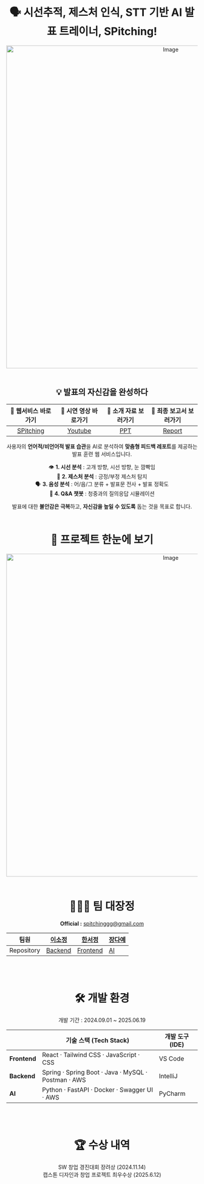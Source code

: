 <div align="center">


# 🗣️ 시선추적, 제스처 인식, STT 기반 AI 발표 트레이너, SPitching!

<img width="850" alt="Image" src="https://github.com/user-attachments/assets/56e0074d-cd9e-4910-a815-1887c5b60866"/>  


<br>
<br>


 ## 💡 **발표의 자신감을 완성하다**


</aside>

| **🔗 웹서비스 바로가기** | **🎥 시연 영상 바로가기** | **🎤 소개 자료 보러가기** | **📄 최종 보고서 보러가기** |
| :---: | :---: | :---: | :---: |
| [SPitching](https://www.spitching.store/) | [Youtube](https://youtu.be/14IhEPWW1uc) | [PPT](https://drive.google.com/file/d/1kPb5xTJzMHxZSAaLG7lPrvzbAa-FWKx7/view?usp=sharing) | [Report](https://drive.google.com/file/d/1DZm44pIHpNm-Rj9kUIZs61yDFiRvWhWC/view?usp=sharing) |

사용자의 **언어적/비언어적 발표 습관**을 AI로 분석하여 **맞춤형 피드백 레포트**를 제공하는 발표 훈련 웹 서비스입니다.

👁️ **1. 시선 분석** : 고개 방향, 시선 방향, 눈 깜빡임 <br>
🙌 **2. 제스처 분석** : 긍정/부정 제스처 탐지 <br>
🗣️ **3. 음성 분석** : 어/음/그 분류 + 발표문 전사 + 발표 정확도 <br>
🤖 **4. Q&A 챗봇** : 청중과의 질의응답 시뮬레이션 <br>

발표에 대한 **불안감은 극복**하고, **자신감을 높일 수 있도록** 돕는 것을 목표로 합니다.
</br>
<br>

# 📌 프로젝트 한눈에 보기
<img width="850" alt="Image" src="https://github.com/user-attachments/assets/256816d5-419d-4813-b54d-562f233a761d" />

</br>
<br>

# **👩🏻‍💻 팀 대장정**

**Official :** spitchinggg@gmail.com

| **팀원** | [이소정](https://github.com/doleebest) | [한서정](https://github.com/xseojungx) | [장다예](https://github.com/JJangdaye) |
| --- | --- | --- | --- |
| Repository | [Backend](https://github.com/2024-capstone-project/SPitching-BE) | [Frontend](https://github.com/2024-capstone-project/SPitching-FE) | [AI](https://github.com/2024-capstone-project/SPitching-AI_SERVER) |

</br>
<br>

# **🛠️ 개발 환경**

 개발 기간 : 2024.09.01 ~ 2025.06.19

|  | **기술 스택 (Tech Stack)** | **개발 도구 (IDE)** |
| --- | --- | --- |
| **Frontend** | React · Tailwind CSS · JavaScript · CSS | VS Code |
| **Backend** | Spring · Spring Boot · Java · MySQL · Postman · AWS | IntelliJ |
| **AI** | Python · FastAPI · Docker · Swagger UI · AWS | PyCharm |

</br>
<br>

# 🏆 **수상 내역**

 SW 창업 경진대회 장려상 (2024.11.14) <br>
 캡스톤 디자인과 창업 프로젝트 최우수상 (2025.6.12)
